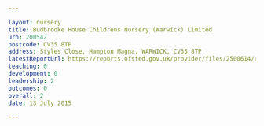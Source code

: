 ```yaml
---

layout: nursery
title: Budbrooke House Childrens Nursery (Warwick) Limited
urn: 200542
postcode: CV35 8TP
address: Styles Close, Hampton Magna, WARWICK, CV35 8TP
latestReportUrl: https://reports.ofsted.gov.uk/provider/files/2500614/urn/200542.pdf
teaching: 0
development: 0
leadership: 2
outcomes: 0
overall: 2
date: 13 July 2015

---
```

